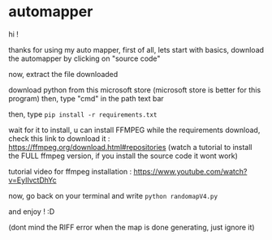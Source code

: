 # automapper

hi !

thanks for using my auto mapper,
first of all, lets start with basics, download the automapper by clicking on "source code"

now, extract the file downloaded

download python from this microsoft store (microsoft store is better for this program)
then, type "cmd" in the path text bar

then, type ``pip install -r requirements.txt``

wait for it to install, u can install FFMPEG while the requirements download, check this link to download it : https://ffmpeg.org/download.html#repositories (watch a tutorial to install the FULL ffmpeg version, if you install the source code it wont work)

tutorial video for ffmpeg installation : https://www.youtube.com/watch?v=EyIIvctDhYc

now, go back on your terminal and write ``python randomapV4.py``

and enjoy ! :D

(dont mind the RIFF error when the map is done generating, just ignore it)
